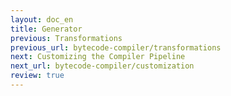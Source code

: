 ```yaml
---
layout: doc_en
title: Generator
previous: Transformations
previous_url: bytecode-compiler/transformations
next: Customizing the Compiler Pipeline
next_url: bytecode-compiler/customization
review: true
---
```

